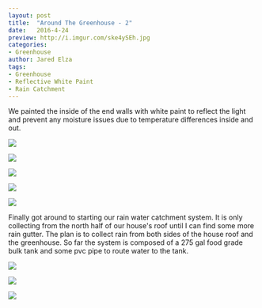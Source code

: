 ```yaml
---
layout: post
title:  "Around The Greenhouse - 2"
date:   2016-4-24
preview: http://i.imgur.com/ske4ySEh.jpg
categories:
- Greenhouse
author: Jared Elza
tags: 
- Greenhouse
- Reflective White Paint
- Rain Catchment
---
```

We painted the inside of the end walls with white paint to reflect the light and prevent any moisture issues due to temperature differences inside and out. 

[![](http://i.imgur.com/CfeYi9uh.jpg)](http://i.imgur.com/CfeYi9u.jpg)

[![](http://i.imgur.com/imuFhxnh.jpg)](http://i.imgur.com/imuFhxn.jpg)

[![](http://i.imgur.com/a4jXiDEh.jpg)](http://i.imgur.com/a4jXiDE.jpg)

[![](http://i.imgur.com/XiM8b7Ch.jpg)](http://i.imgur.com/XiM8b7C.jpg)

[![](http://i.imgur.com/Vu5Xcabh.jpg)](http://i.imgur.com/Vu5Xcab.jpg)

Finally got around to starting our rain water catchment system. It is only collecting from the north half of our house's roof until I can find some more rain gutter. The plan is to collect rain from both sides of the house roof and the greenhouse. So far the system is composed of a 275 gal food grade bulk tank and some pvc pipe to route water to the tank. 

[![](http://i.imgur.com/ske4ySEh.jpg)](http://i.imgur.com/ske4ySE.jpg)

[![](http://i.imgur.com/cf2rZtTh.jpg)](http://i.imgur.com/cf2rZtT.jpg)

[![](http://i.imgur.com/3EPkIPJh.jpg)](http://i.imgur.com/3EPkIPJ.jpg)









